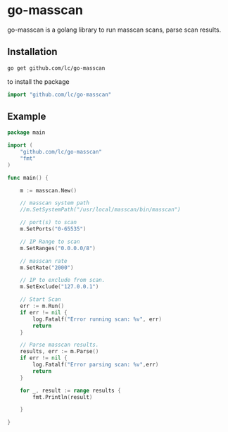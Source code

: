 # go-masscan

go-masscan is a golang library to run masscan scans, parse scan results.


## Installation


```sh
go get github.com/lc/go-masscan
```
to install the package

```go
import "github.com/lc/go-masscan"
```

## Example

```go
package main

import (
	"github.com/lc/go-masscan"
	"fmt"
)

func main() {

	m := masscan.New()

	// masscan system path
	//m.SetSystemPath("/usr/local/masscan/bin/masscan")

	// port(s) to scan
	m.SetPorts("0-65535")

	// IP Range to scan
	m.SetRanges("0.0.0.0/8")

	// masscan rate
	m.SetRate("2000")

	// IP to exclude from scan.
	m.SetExclude("127.0.0.1")

	// Start Scan
	err := m.Run()
	if err != nil {
		log.Fatalf("Error running scan: %v", err)
		return
	}

	// Parse masscan results.
	results, err := m.Parse()
	if err != nil {
		log.Fatalf("Error parsing scan: %v",err)
		return
	}

	for _, result := range results {
		fmt.Println(result)

	}

}

```
